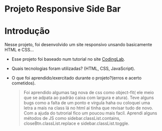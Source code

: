  # Projeto Responsive Side Bar

 # Introdução

 Nesse projeto, foi desenvolvido um site responsivo unsando basicamente HTML e CSS...
  
  * Esse projeto foi baseado num tutorial no site [CodingLab](https://www.codinglabweb.com/2021/04/responsive-side-navigation-bar-in-html.html).
  * Quais tecnologias foram utilizadas?
    (HTML, CSS, JavaScript).
  * O que foi aprendido/exercitado durante o projeto?(erros e acerto cometidos).
  
    >Foi aprendido algumas tag nova de css como object-fit( ele meio que se adpata ao padrão caixa com largura e atura). Teve alguns bugs como a falta de um ponto e virgula haha ou coloquei uma letra a mais na class lá no html ai tinha que revisar tudo de novo. Com a ajuda do tutrorial fico um poucou mais facíl. Aprendi alguns métodos de JS como sidebar.classList.contains, closeBtn.classList.replace e sidebar.classList.toggle.
  
 
